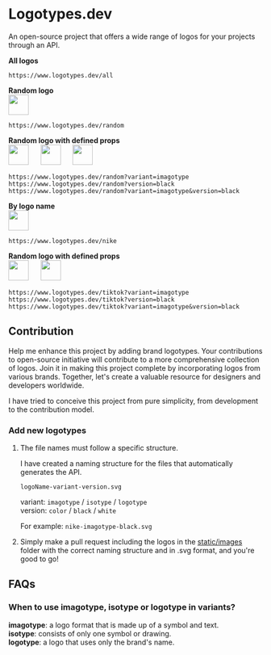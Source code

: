 # Logotypes.dev

An open-source project that offers a wide range of logos for your projects through an API.

**All logos**

```
https://www.logotypes.dev/all
```

**Random logo**  
<img src="https://logotypes.dev/random" width="40" />

```
https://www.logotypes.dev/random
```

**Random logo with defined props**  
<img src="https://logotypes.dev/random?variant=isotype" width="40" />&nbsp;&nbsp;&nbsp;&nbsp;&nbsp;
<img src="https://logotypes.dev/random?version=black" width="40" />&nbsp;&nbsp;&nbsp;&nbsp;&nbsp;
<img src="https://logotypes.dev/random?variant=isotype&version=black" width="40" />

```
https://www.logotypes.dev/random?variant=imagotype
https://www.logotypes.dev/random?version=black
https://www.logotypes.dev/random?variant=imagotype&version=black
```

**By logo name**  
<img src="https://logotypes.dev/nike" width="40" />

```
https://www.logotypes.dev/nike
```

**Random logo with defined props**  
<img src="https://logotypes.dev/tiktok?variant=isotype" width="40" />&nbsp;&nbsp;&nbsp;&nbsp;&nbsp;
<img src="https://logotypes.dev/tiktok?variant=imagotype" width="40" />

```
https://www.logotypes.dev/tiktok?variant=imagotype
https://www.logotypes.dev/tiktok?version=black
https://www.logotypes.dev/tiktok?variant=imagotype&version=black
```

## Contribution

Help me enhance this project by adding brand logotypes. Your contributions to open-source initiative will contribute to a more comprehensive collection of logos. Join it in making this project complete by incorporating logos from various brands. Together, let's create a valuable resource for designers and developers worldwide.

I have tried to conceive this project from pure simplicity, from development to the contribution model.

### Add new logotypes

1. The file names must follow a specific structure.

   I have created a naming structure for the files that automatically generates the API.

   `logoName-variant-version.svg`

   variant: `imagotype` / `isotype` / `logotype`  
   version: `color` / `black` / `white`

   For example: `nike-imagotype-black.svg`

2. Simply make a pull request including the logos in the [static/images](static/images) folder with the correct naming structure and in .svg format, and you're good to go!

## FAQs

### When to use imagotype, isotype or logotype in variants?

**imagotype**: a logo format that is made up of a symbol and text.  
**isotype**: consists of only one symbol or drawing.  
**logotype**: a logo that uses only the brand's name.
